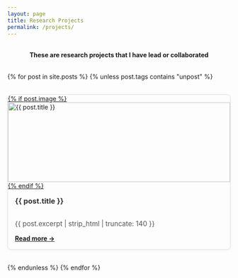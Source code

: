 ```yaml
---
layout: page
title: Research Projects
permalink: /projects/
---
```


<h4 style="margin-top: 2rem; margin-bottom: 1rem; text-align: center;">
  These are research projects that I have lead or collaborated
</h4>

<div style="display: grid; grid-template-columns: repeat(auto-fit, minmax(280px, 1fr)); gap: 2rem; margin-top: 2rem;">
  {% for post in site.posts %}
    {% unless post.tags contains "unpost" %}
      <div style="display: flex; flex-direction: column; border: 1px solid #e0e0e0; border-radius: 8px; overflow: hidden; box-shadow: 0 2px 5px rgba(0,0,0,0.05);">
        <a href="{{ post.url | relative_url }}">
          {% if post.image %}
            <img src="{{ post.image | relative_url }}" alt="{{ post.title }}" style="width: 100%; height: 180px; object-fit: cover;">
          {% endif %}
        </a>
        <div style="padding: 1rem; display: flex; flex-direction: column; flex-grow: 1;">
          <h3 style="margin-top: 0;">
            <a href="{{ post.url | relative_url }}" style="text-decoration: none; color: #333;">{{ post.title }}</a>
          </h3>
          <p style="font-size: 0.95rem; color: #555; flex-grow: 1;">{{ post.excerpt | strip_html | truncate: 140 }}</p>
          <div style="margin-top: auto;">
            <a href="{{ post.url | relative_url }}" style="font-weight: bold;">Read more →</a>
          </div>
        </div>
      </div>
    {% endunless %}
  {% endfor %}
</div>
